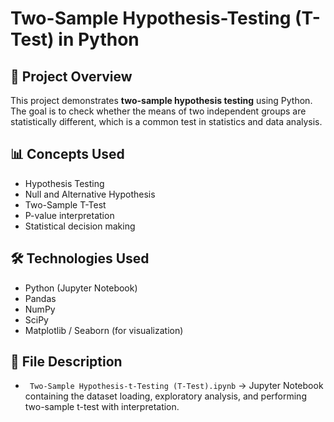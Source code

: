 # Two-Sample Hypothesis-Testing (T-Test) in Python

## 📌 Project Overview
This project demonstrates **two-sample hypothesis testing** using Python.  
The goal is to check whether the means of two independent groups are statistically different, which is a common test in statistics and data analysis.

## 📊 Concepts Used
- Hypothesis Testing
- Null and Alternative Hypothesis
- Two-Sample T-Test
- P-value interpretation
- Statistical decision making

## 🛠️ Technologies Used
- Python (Jupyter Notebook)
- Pandas
- NumPy
- SciPy
- Matplotlib / Seaborn (for visualization)

## 📂 File Description
- ` Two-Sample Hypothesis-t-Testing (T-Test).ipynb` → Jupyter Notebook containing the dataset loading, exploratory analysis, and performing two-sample t-test with interpretation.


